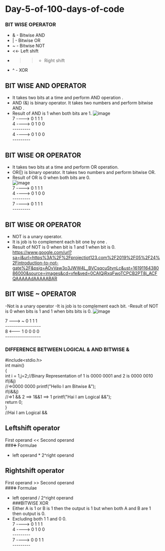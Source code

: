 # Day-5-of-100-days-of-code<br/>
### BIT WISE OPERATOR<br/>
- & - Bitwise AND
- | - Bitwise OR
- ~ - Bitwise NOT
- <<- Left shift
- >> - Right shift
- ^ - XOR<br/>
## BIT WISE AND OPERATOR
- It takes two bits at a time and perform AND operation . <br/> 
- AND (&) is binary operator. It takes two numbers and perform bitwise AND .<br/>
- Result of AND is 1 when both bits are 1.
  ![image](https://user-images.githubusercontent.com/76725996/115601982-0d16fa00-a2fc-11eb-9115-5b556578b080.png)<br/>
7 ----> 0 1 1 1<br/>
4 ----> 0 1 0 0<br/>
       ---------<br/>
4 ----> 0 1 0 0 <br/>
       ---------<br/>
## BIT WISE OR OPERATOR
- It takes two bits at a time and perform OR operation.<br/>
- OR(|) is binary operator. It takes two numbers and perform bitwise OR.<br/>
- Result of OR is 0 when both bits are 0.<br/>
![image](https://user-images.githubusercontent.com/76725996/115602983-3d12cd00-a2fd-11eb-99af-5b55e5c6ec10.png)<br/>
7 ----> 0 1 1 1<br/>
4 ----> 0 1 0 0<br/>
       ---------<br/>
7 ----> 0 1 1 1 <br/>
       ---------<br/>
## BIT WISE OR OPERATOR
- NOT is a unary operator.
- It is job is to complement each bit one by one .
- Result of NOT is 0 when bit is 1 and 1 when bit is 0.
https://www.google.com/url?sa=i&url=https%3A%2F%2Fprojectiot123.com%2F2019%2F05%2F24%2Fintroduction-to-not-gate%2F&psig=AOvVaw3o3JWW4L_BVCsqcuStvnLc&ust=1619116438086000&source=images&cd=vfe&ved=0CAIQjRxqFwoTCPCB2PT8j_ACFQAAAAAdAAAAABAR
## BIT WISE ~ OPERATOR
-Not is a unary operator
-It is job is to complement each bit.
-Result of NOT is 0 when bits is 1 and 1 when bits  bits is 0.
![image](https://user-images.githubusercontent.com/76725996/115604564-253c4880-a2ff-11eb-95c5-11708dfec961.png)<br/>

 7 ---> ~ 0 1 1 1 <br/>
 ------------------<br/>
 8 <--- 1 0 0 0 0<br/>
 ------------------<br/> 
###  DIFFERENCE BETWEEN LOGICAL & AND BITWISE &<br/>
#include<stdio.h><br>
int main()<br>
{<br/>
   int i = 1,j=2;//Binary Representation of 1 is 0000 0001 and 2 is 0000 0010<br/>
   if(i&j)<br/>//=>0000 0000 
     printf("Hello I am Bitwise &");<br/>
   if(i&&j)<br/>//=>1 && 2 ==> 1&&1 ==> 1
     printf("Hai I am Logical &&");<br/>
   return 0;<br/>
}<br/>
//Hai I am Logical &&
## Leftshift operator
First operand << Second operand<br/>
###➕ Formulae
- left operand * 2^right operand<br/>
## Rightshift operator
First operand >> Second operand<br/>
###➕ Formulae
- left operand / 2^right operand<br/>
###BITWISE XOR
- Either A is 1 or B is 1 then the output is 1 but when both A and B are 1 then output is 0.<br/>
- Excluding both 1 1 and 0 0.<br/>
7 ----> 0 1 1 1<br/>
4 ----> 0 1 0 0<br/>
       ---------<br/>
7 ----> 0 0 1 1 <br/>
       ---------<br/>
